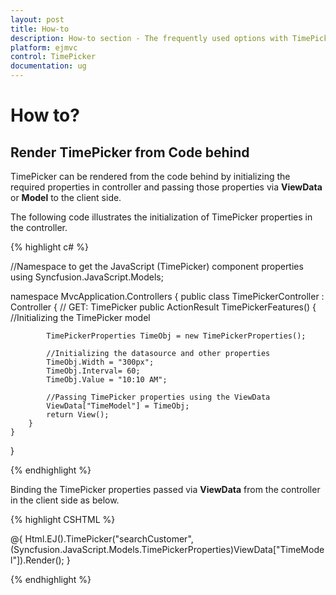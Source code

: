 ```yaml
---
layout: post
title: How-to
description: How-to section - The frequently used options with TimePicker 
platform: ejmvc
control: TimePicker
documentation: ug
---
```

# How to?

## Render TimePicker from Code behind

TimePicker can be rendered from the code behind by initializing the required properties in controller and passing those properties via **ViewData** or **Model** to the client side.

The following code illustrates the initialization of TimePicker properties in the controller.

{% highlight c# %}

//Namespace to get the JavaScript (TimePicker) component properties
using Syncfusion.JavaScript.Models;

namespace MvcApplication.Controllers
{
    public class TimePickerController : Controller
    {
        // GET: TimePicker
        public ActionResult TimePickerFeatures()
        {
            //Initializing the TimePicker model

            TimePickerProperties TimeObj = new TimePickerProperties();

            //Initializing the datasource and other properties
            TimeObj.Width = "300px";
            TimeObj.Interval= 60;
            TimeObj.Value = "10:10 AM";

            //Passing TimePicker properties using the ViewData
            ViewData["TimeModel"] = TimeObj;
            return View();
        }
    }
}

{% endhighlight %}

Binding the TimePicker properties passed via **ViewData** from the controller in the client side as below.

{% highlight CSHTML %}

@{
    Html.EJ().TimePicker("searchCustomer",(Syncfusion.JavaScript.Models.TimePickerProperties)ViewData["TimeModel"]).Render();
}

{% endhighlight %}
